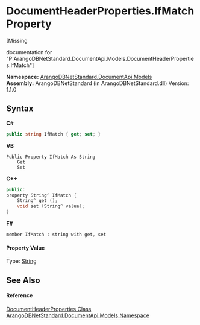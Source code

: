 # DocumentHeaderProperties.IfMatch Property 
 

\[Missing <summary> documentation for "P:ArangoDBNetStandard.DocumentApi.Models.DocumentHeaderProperties.IfMatch"\]

**Namespace:**&nbsp;<a href="81a73561-cfc6-64b8-9923-29f0333f4867">ArangoDBNetStandard.DocumentApi.Models</a><br />**Assembly:**&nbsp;ArangoDBNetStandard (in ArangoDBNetStandard.dll) Version: 1.1.0

## Syntax

**C#**<br />
``` C#
public string IfMatch { get; set; }
```

**VB**<br />
``` VB
Public Property IfMatch As String
	Get
	Set
```

**C++**<br />
``` C++
public:
property String^ IfMatch {
	String^ get ();
	void set (String^ value);
}
```

**F#**<br />
``` F#
member IfMatch : string with get, set

```


#### Property Value
Type: <a href="https://docs.microsoft.com/dotnet/api/system.string" target="_blank" rel="noopener noreferrer">String</a>

## See Also


#### Reference
<a href="ec926014-3226-807e-03cf-3e590a993eb8">DocumentHeaderProperties Class</a><br /><a href="81a73561-cfc6-64b8-9923-29f0333f4867">ArangoDBNetStandard.DocumentApi.Models Namespace</a><br />